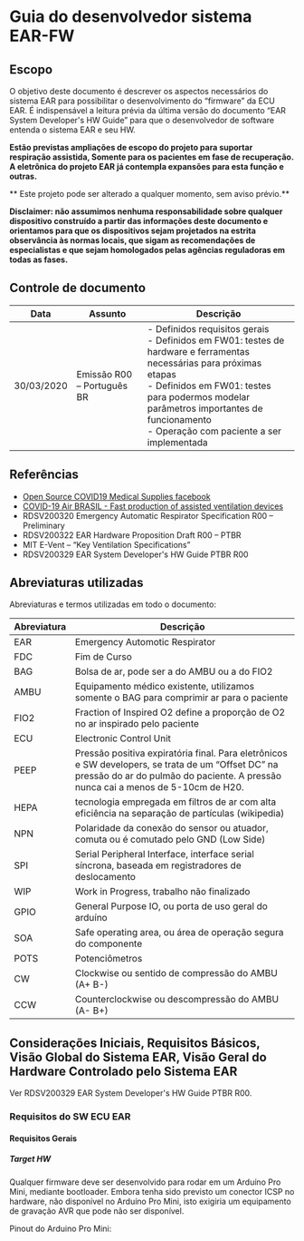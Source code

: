 # Guia do desenvolvedor sistema EAR-FW

## Escopo

O objetivo deste documento é descrever os aspectos necessários do sistema EAR para possibilitar o desenvolvimento do “firmware” da ECU EAR. É indispensável a leitura prévia da última versão do documento “EAR System Developer's HW Guide” para que o desenvolvedor de software entenda o sistema EAR e seu HW.

**Estão previstas ampliações de escopo do projeto para suportar respiração assistida,
Somente para os pacientes em fase de recuperação. A eletrônica do projeto EAR já
contempla expansões para esta função e outras.**

** Este projeto pode ser alterado a qualquer momento, sem aviso prévio.**

**Disclaimer: não assumimos nenhuma responsabilidade sobre qualquer dispositivo
construído a partir das informações deste documento e orientamos para que os dispositivos sejam projetados na estrita observância às normas locais, que sigam as recomendações de especialistas e que sejam homologados pelas agências reguladoras em todas as fases.**

## Controle de documento

| Data       | Assunto                    | Descrição                                                    |
| ---------- | -------------------------- | ------------------------------------------------------------ |
| 30/03/2020 | Emissão R00 – Português BR | - Definidos requisitos gerais<br />- Definidos em FW01: testes de hardware e ferramentas necessárias para próximas etapas<br /> - Definidos em FW01: testes para podermos modelar parâmetros importantes de funcionamento<br />- Operação com paciente a ser implementada |

## Referências

* [Open Source COVID19 Medical Supplies facebook](https://www.facebook.com/groups/670932227050506/)
* [COVID-19 Air BRASIL - Fast production of assisted ventilation devices](https://www.facebook.com/groups/235476464265909)
* RDSV200320 Emergency Automatic Respirator Specification R00 – Preliminary
* RDSV200322 EAR Hardware Proposition Draft R00 – PTBR
* MIT E-Vent – “Key Ventilation Specifications”
* RDSV200329 EAR System Developer's HW Guide PTBR R00

## Abreviaturas utilizadas

Abreviaturas e termos utilizadas em todo o documento:

| Abreviatura | Descrição                                                    |
| ----------- | ------------------------------------------------------------ |
| EAR         | Emergency Automotic Respirator                               |
| FDC         | Fim de Curso                                                 |
| BAG         | Bolsa de ar, pode ser a do AMBU ou a do FIO2                 |
| AMBU        | Equipamento médico existente, utilizamos somente o BAG para comprimir ar para o paciente |
| FIO2        | Fraction of Inspired O2 define a proporção de O2 no ar inspirado pelo paciente |
| ECU         | Electronic Control Unit                                      |
| PEEP        | Pressão positiva expiratória final. Para eletrônicos e SW developers, se trata de um “Offset DC” na pressão do ar do pulmão do paciente. A pressão nunca cai a menos de 5-10cm de H20. |
| HEPA        | tecnologia empregada em filtros de ar com alta eficiência na separação de partículas (wikipedia) |
| NPN         | Polaridade da conexão do sensor ou atuador, comuta ou é comutado pelo GND (Low Side) |
| SPI         | Serial Peripheral Interface, interface serial síncrona, baseada em registradores de deslocamento |
| WIP         | Work in Progress, trabalho não finalizado                    |
| GPIO        | General Purpose IO, ou porta de uso geral do arduíno         |
| SOA         | Safe operating area, ou área de operação segura do componente |
| POTS        | Potenciômetros                                               |
| CW          | Clockwise ou sentido de compressão do AMBU (A+ B-)           |
| CCW         | Counterclockwise ou descompressão do AMBU (A- B+)            |

## Considerações Iniciais, Requisitos Básicos, Visão Global do Sistema EAR, Visão Geral do Hardware Controlado pelo Sistema EAR
Ver RDSV200329 EAR System Developer's HW Guide PTBR R00.

### Requisitos do SW ECU EAR

#### Requisitos Gerais

##### Target HW

Qualquer firmware deve ser desenvolvido para rodar em um Arduíno Pro Mini, mediante
bootloader. Embora tenha sido previsto um conector ICSP no hardware, não disponível no
Arduíno Pro Mini, isto exigiria um equipamento de gravação AVR que pode não ser disponível.

Pinout do Arduino Pro Mini:

